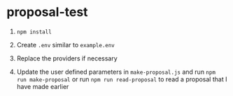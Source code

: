 # proposal-test

1. `npm install`

2. Create `.env` similar to `example.env`

3. Replace the providers if necessary

4. Update the user defined parameters in `make-proposal.js` and run `npm run make-proposal` or run `npm run read-proposal` to read a proposal that I have made earlier
